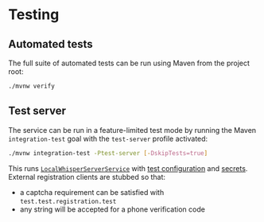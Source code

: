 # Testing

## Automated tests

The full suite of automated tests can be run using Maven from the project root:

```sh
./mvnw verify
```

## Test server

The service can be run in a feature-limited test mode by running the Maven `integration-test`
goal with the `test-server` profile activated:

```sh
./mvnw integration-test -Ptest-server [-DskipTests=true]
```

This runs [`LocalWhisperServerService`][lwss] with [test configuration][test.yml] and [secrets][test secrets]. External
registration clients are stubbed so that:

- a captcha requirement can be satisfied with `test.test.registration.test`
- any string will be accepted for a phone verification code

[lwss]: service/src/test/java/org/whispersystems/textsecuregcm/LocalWhisperServerService.java

[test.yml]: service/src/test/resources/config/test.yml

[test secrets]: service/src/test/resources/config/test-secrets-bundle.yml
